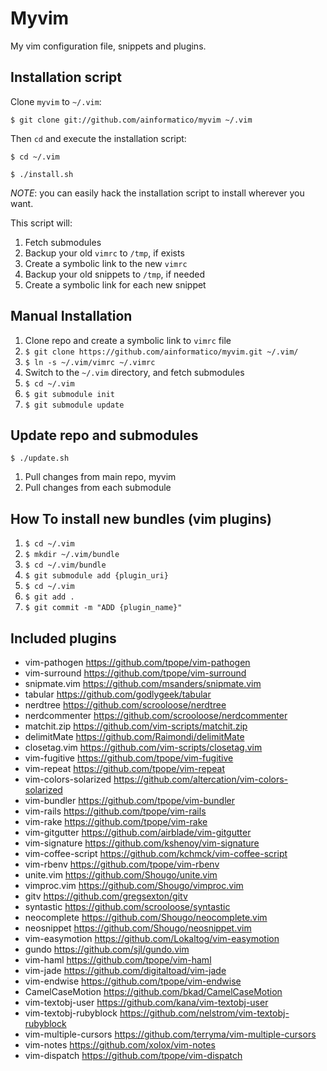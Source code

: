 Myvim
===========================

My vim configuration file, snippets and plugins.

Installation script
--------------------------
Clone `myvim` to `~/.vim`:

    $ git clone git://github.com/ainformatico/myvim ~/.vim

Then `cd` and execute the installation script:

    $ cd ~/.vim

    $ ./install.sh

*NOTE*: you can easily hack the installation script to install wherever you want.

This script will:

1. Fetch submodules
2. Backup your old `vimrc` to `/tmp`, if exists
3. Create a symbolic link to the new `vimrc`
4. Backup your old snippets to `/tmp`, if needed
5. Create a symbolic link for each new snippet

Manual Installation
--------------------------

1. Clone repo and create a symbolic link to `vimrc` file
  1. `$ git clone https://github.com/ainformatico/myvim.git ~/.vim/`
  2. `$ ln -s ~/.vim/vimrc ~/.vimrc`
2. Switch to the `~/.vim` directory, and fetch submodules
  1. `$ cd ~/.vim`
  2. `$ git submodule init`
  3. `$ git submodule update`

Update repo and submodules
--------------------------

`$ ./update.sh`

1. Pull changes from main repo, myvim
2. Pull changes from each submodule

How To install new bundles (vim plugins)
---------------------------------------------

1. `$ cd ~/.vim`
2. `$ mkdir ~/.vim/bundle`
2. `$ cd ~/.vim/bundle`
3. `$ git submodule add {plugin_uri}`
2. `$ cd ~/.vim`
4. `$ git add .`
5. `$ git commit -m "ADD {plugin_name}"`

Included plugins
--------------------------

* vim-pathogen <https://github.com/tpope/vim-pathogen>
* vim-surround <https://github.com/tpope/vim-surround>
* snipmate.vim <https://github.com/msanders/snipmate.vim>
* tabular <https://github.com/godlygeek/tabular>
* nerdtree <https://github.com/scrooloose/nerdtree>
* nerdcommenter <https://github.com/scrooloose/nerdcommenter>
* matchit.zip <https://github.com/vim-scripts/matchit.zip>
* delimitMate <https://github.com/Raimondi/delimitMate>
* closetag.vim <https://github.com/vim-scripts/closetag.vim>
* vim-fugitive <https://github.com/tpope/vim-fugitive>
* vim-repeat <https://github.com/tpope/vim-repeat>
* vim-colors-solarized <https://github.com/altercation/vim-colors-solarized>
* vim-bundler <https://github.com/tpope/vim-bundler>
* vim-rails <https://github.com/tpope/vim-rails>
* vim-rake <https://github.com/tpope/vim-rake>
* vim-gitgutter <https://github.com/airblade/vim-gitgutter>
* vim-signature <https://github.com/kshenoy/vim-signature>
* vim-coffee-script <https://github.com/kchmck/vim-coffee-script>
* vim-rbenv <https://github.com/tpope/vim-rbenv>
* unite.vim <https://github.com/Shougo/unite.vim>
* vimproc.vim <https://github.com/Shougo/vimproc.vim>
* gitv <https://github.com/gregsexton/gitv>
* syntastic <https://github.com/scrooloose/syntastic>
* neocomplete <https://github.com/Shougo/neocomplete.vim>
* neosnippet <https://github.com/Shougo/neosnippet.vim>
* vim-easymotion <https://github.com/Lokaltog/vim-easymotion>
* gundo <https://github.com/sjl/gundo.vim>
* vim-haml <https://github.com/tpope/vim-haml>
* vim-jade <https://github.com/digitaltoad/vim-jade>
* vim-endwise <https://github.com/tpope/vim-endwise>
* CamelCaseMotion <https://github.com/bkad/CamelCaseMotion>
* vim-textobj-user <https://github.com/kana/vim-textobj-user>
* vim-textobj-rubyblock <https://github.com/nelstrom/vim-textobj-rubyblock>
* vim-multiple-cursors <https://github.com/terryma/vim-multiple-cursors>
* vim-notes <https://github.com/xolox/vim-notes>
* vim-dispatch <https://github.com/tpope/vim-dispatch>
